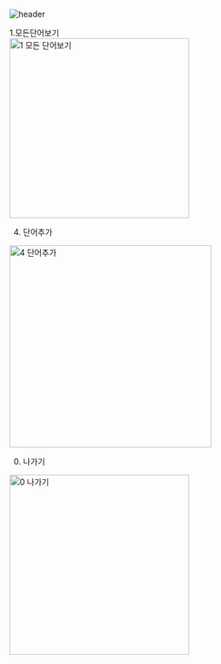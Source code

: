 ![header](https://capsule-render.vercel.app/api?type=waving&color=auto&height=150&section=header&text=Java%20CRUD&fontSize=70)

1.모든단어보기<br/>
<img width="316" alt="1  모든 단어보기" src="https://user-images.githubusercontent.com/63464299/188262865-24668e85-8fd8-418f-94fe-5ab86d823e09.png">

4. 단어추가<br/>
<img width="355" alt="4  단어추가" src="https://user-images.githubusercontent.com/63464299/188262871-eed47b57-5f97-46f0-ba19-bb068aadc5f7.png">

0. 나가기<br/>
<img width="316" alt="0  나가기" src="https://user-images.githubusercontent.com/63464299/188262874-e4d057e3-aec5-457b-9c11-9ab49205dcd6.png">
